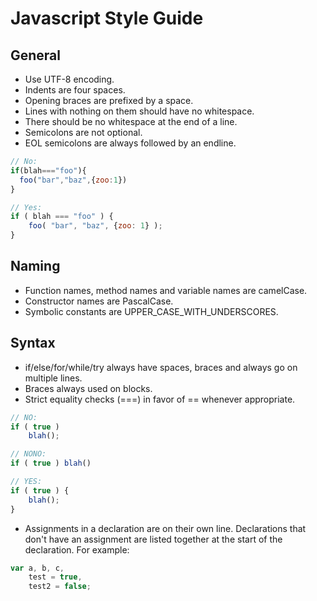 # Javascript Style Guide

## General

 * Use UTF-8 encoding.
 * Indents are four spaces.
 * Opening braces are prefixed by a space.
 * Lines with nothing on them should have no whitespace.
 * There should be no whitespace at the end of a line.
 * Semicolons are not optional.
 * EOL semicolons are always followed by an endline.

```javascript
// No:
if(blah==="foo"){
  foo("bar","baz",{zoo:1})
}

// Yes:
if ( blah === "foo" ) {
    foo( "bar", "baz", {zoo: 1} );
}
```

## Naming

 * Function names, method names and variable names are camelCase.
 * Constructor names are PascalCase.
 * Symbolic constants are UPPER_CASE_WITH_UNDERSCORES.

## Syntax

 * if/else/for/while/try always have spaces, braces and always go on multiple lines.
 * Braces always used on blocks.
 * Strict equality checks (===) in favor of == whenever appropriate.

```javascript
// NO:
if ( true )
    blah();

// NONO:
if ( true ) blah()

// YES:
if ( true ) {
    blah();
}
```
 * Assignments in a declaration are on their own line. Declarations that don't have an assignment are listed together at the start of the declaration. For example:

```javascript
var a, b, c,
    test = true,
    test2 = false;
```
